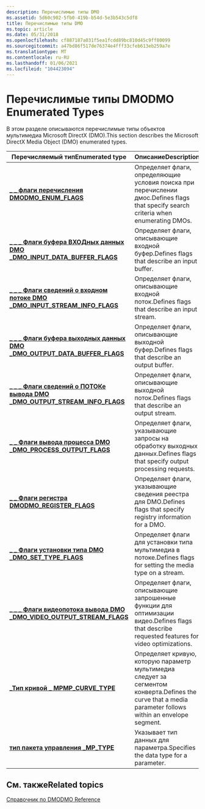 ```yaml
---
description: Перечислимые типы DMO
ms.assetid: 5d60c902-5fb0-419b-b54d-5e3b543c5df8
title: Перечислимые типы DMO
ms.topic: article
ms.date: 05/31/2018
ms.openlocfilehash: cf887187a031f5ea1fcdd89bc810d45c9ff80099
ms.sourcegitcommit: a47bd86f517de76374e4fff33cfeb613eb259a7e
ms.translationtype: MT
ms.contentlocale: ru-RU
ms.lasthandoff: 01/06/2021
ms.locfileid: "104423094"
---
```

# <a name="dmo-enumerated-types"></a><span data-ttu-id="2e7ef-103">Перечислимые типы DMO</span><span class="sxs-lookup"><span data-stu-id="2e7ef-103">DMO Enumerated Types</span></span>

<span data-ttu-id="2e7ef-104">В этом разделе описываются перечислимые типы объектов мультимедиа Microsoft DirectX (DMO).</span><span class="sxs-lookup"><span data-stu-id="2e7ef-104">This section describes the Microsoft DirectX Media Object (DMO) enumerated types.</span></span>



| <span data-ttu-id="2e7ef-105">Перечисляемый тип</span><span class="sxs-lookup"><span data-stu-id="2e7ef-105">Enumerated type</span></span>                                                            | <span data-ttu-id="2e7ef-106">Описание</span><span class="sxs-lookup"><span data-stu-id="2e7ef-106">Description</span></span>                                                                  |
|----------------------------------------------------------------------------|------------------------------------------------------------------------------|
| [<span data-ttu-id="2e7ef-107">**\_ \_ флаги перечисления DMO**</span><span class="sxs-lookup"><span data-stu-id="2e7ef-107">**DMO\_ENUM\_FLAGS**</span></span>](/previous-versions/windows/desktop/api/Dmoreg/ne-dmoreg-dmo_enum_flags)                                 | <span data-ttu-id="2e7ef-108">Определяет флаги, определяющие условия поиска при перечислении дмос.</span><span class="sxs-lookup"><span data-stu-id="2e7ef-108">Defines flags that specify search criteria when enumerating DMOs.</span></span>            |
| [<span data-ttu-id="2e7ef-109">**\_ \_ \_ Флаги буфера ВХОДных данных DMO \_**</span><span class="sxs-lookup"><span data-stu-id="2e7ef-109">**DMO\_INPUT\_DATA\_BUFFER\_FLAGS**</span></span>](/previous-versions/windows/desktop/api/Mediaobj/ne-mediaobj-_dmo_input_data_buffer_flags)     | <span data-ttu-id="2e7ef-110">Определяет флаги, описывающие входной буфер.</span><span class="sxs-lookup"><span data-stu-id="2e7ef-110">Defines flags that describe an input buffer.</span></span>                                 |
| [<span data-ttu-id="2e7ef-111">**\_ \_ \_ Флаги сведений о входном потоке DMO \_**</span><span class="sxs-lookup"><span data-stu-id="2e7ef-111">**DMO\_INPUT\_STREAM\_INFO\_FLAGS**</span></span>](/previous-versions/windows/desktop/api/Mediaobj/ne-mediaobj-_dmo_input_stream_info_flags)     | <span data-ttu-id="2e7ef-112">Определяет флаги, описывающие входной поток.</span><span class="sxs-lookup"><span data-stu-id="2e7ef-112">Defines flags that describe an input stream.</span></span>                                 |
| [<span data-ttu-id="2e7ef-113">**\_ \_ \_ Флаги буфера выходных данных DMO \_**</span><span class="sxs-lookup"><span data-stu-id="2e7ef-113">**DMO\_OUTPUT\_DATA\_BUFFER\_FLAGS**</span></span>](/previous-versions/windows/desktop/api/Mediaobj/ne-mediaobj-_dmo_output_data_buffer_flags)   | <span data-ttu-id="2e7ef-114">Определяет флаги, описывающие выходной буфер.</span><span class="sxs-lookup"><span data-stu-id="2e7ef-114">Defines flags that describe an output buffer.</span></span>                                |
| [<span data-ttu-id="2e7ef-115">**\_ \_ \_ Флаги сведений о ПОТОКе вывода DMO \_**</span><span class="sxs-lookup"><span data-stu-id="2e7ef-115">**DMO\_OUTPUT\_STREAM\_INFO\_FLAGS**</span></span>](/previous-versions/windows/desktop/api/Mediaobj/ne-mediaobj-_dmo_output_stream_info_flags)   | <span data-ttu-id="2e7ef-116">Определяет флаги, описывающие выходной поток.</span><span class="sxs-lookup"><span data-stu-id="2e7ef-116">Defines flags that describe an output stream.</span></span>                                |
| [<span data-ttu-id="2e7ef-117">**\_ \_ Флаги вывода процесса DMO \_**</span><span class="sxs-lookup"><span data-stu-id="2e7ef-117">**DMO\_PROCESS\_OUTPUT\_FLAGS**</span></span>](/previous-versions/windows/desktop/api/Mediaobj/ne-mediaobj-_dmo_process_output_flags)            | <span data-ttu-id="2e7ef-118">Определяет флаги, указывающие запросы на обработку выходных данных.</span><span class="sxs-lookup"><span data-stu-id="2e7ef-118">Defines flags that specify output processing requests.</span></span>                       |
| [<span data-ttu-id="2e7ef-119">**\_ \_ Флаги регистра DMO**</span><span class="sxs-lookup"><span data-stu-id="2e7ef-119">**DMO\_REGISTER\_FLAGS**</span></span>](/previous-versions/windows/desktop/api/Dmoreg/ne-dmoreg-dmo_register_flags)                         | <span data-ttu-id="2e7ef-120">Определяет флаги, указывающие сведения реестра для DMO.</span><span class="sxs-lookup"><span data-stu-id="2e7ef-120">Defines flags that specify registry information for a DMO.</span></span>                   |
| [<span data-ttu-id="2e7ef-121">**\_ \_ Флаги установки типа DMO \_**</span><span class="sxs-lookup"><span data-stu-id="2e7ef-121">**DMO\_SET\_TYPE\_FLAGS**</span></span>](/previous-versions/windows/desktop/api/Mediaobj/ne-mediaobj-_dmo_set_type_flags)                        | <span data-ttu-id="2e7ef-122">Определяет флаги для установки типа мультимедиа в потоке.</span><span class="sxs-lookup"><span data-stu-id="2e7ef-122">Defines flags for setting the media type on a stream.</span></span>                        |
| [<span data-ttu-id="2e7ef-123">**\_ \_ \_ Флаги видеопотока вывода DMO \_**</span><span class="sxs-lookup"><span data-stu-id="2e7ef-123">**DMO\_VIDEO\_OUTPUT\_STREAM\_FLAGS**</span></span>](/previous-versions/windows/desktop/api/Mediaobj/ne-mediaobj-_dmo_video_output_stream_flags) | <span data-ttu-id="2e7ef-124">Определяет флаги, описывающие запрошенные функции для оптимизации видео.</span><span class="sxs-lookup"><span data-stu-id="2e7ef-124">Defines flags that describe requested features for video optimizations.</span></span>      |
| [<span data-ttu-id="2e7ef-125">**\_Тип кривой \_ MP**</span><span class="sxs-lookup"><span data-stu-id="2e7ef-125">**MP\_CURVE\_TYPE**</span></span>](/previous-versions/windows/desktop/api/Medparam/ne-medparam-mp_curve_type)                                   | <span data-ttu-id="2e7ef-126">Определяет кривую, которую параметр мультимедиа следует за сегментом конверта.</span><span class="sxs-lookup"><span data-stu-id="2e7ef-126">Defines the curve that a media parameter follows within an envelope segment.</span></span> |
| [<span data-ttu-id="2e7ef-127">**тип пакета управления \_**</span><span class="sxs-lookup"><span data-stu-id="2e7ef-127">**MP\_TYPE**</span></span>](/previous-versions/windows/desktop/api/Medparam/ne-medparam-mp_type)                                                | <span data-ttu-id="2e7ef-128">Указывает тип данных для параметра.</span><span class="sxs-lookup"><span data-stu-id="2e7ef-128">Specifies the data type for a parameter.</span></span>                                     |



 

## <a name="related-topics"></a><span data-ttu-id="2e7ef-129">См. также</span><span class="sxs-lookup"><span data-stu-id="2e7ef-129">Related topics</span></span>

<dl> <dt>

[<span data-ttu-id="2e7ef-130">Справочник по DMO</span><span class="sxs-lookup"><span data-stu-id="2e7ef-130">DMO Reference</span></span>](dmo-reference.md)
</dt> </dl>

 

 



